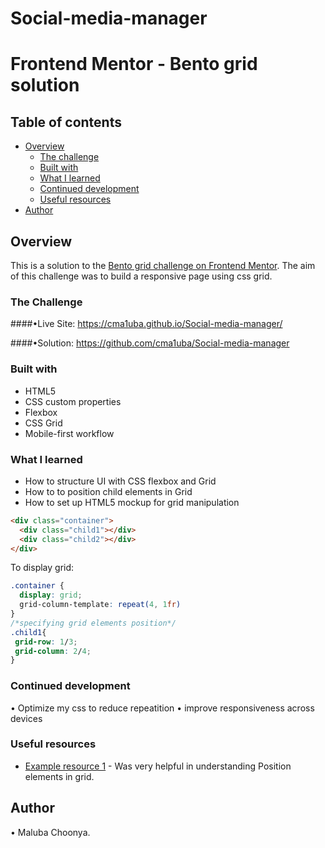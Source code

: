 # Social-media-manager

# Frontend Mentor - Bento grid solution

## Table of contents

- [Overview](#overview)
  - [The challenge](#the-challenge)
  - [Built with](#built-with)
  - [What I learned](#what-i-learned)
  - [Continued development](#continued-development)
  - [Useful resources](#useful-resources)
- [Author](#author)


## Overview
This is a solution to the [Bento grid challenge on Frontend Mentor](https://www.frontendmentor.io/challenges/bento-grid-RMydElrlOj). The aim of this challenge was to build a responsive page using css grid.

### The Challenge

####•Live Site: https://cma1uba.github.io/Social-media-manager/

####•Solution: https://github.com/cma1uba/Social-media-manager

### Built with

- HTML5
- CSS custom properties
- Flexbox
- CSS Grid
- Mobile-first workflow

### What I learned

- How to structure UI with CSS flexbox and Grid
- How to to position child elements in Grid
- How to set up HTML5 mockup for grid manipulation

```html
<div class="container">
  <div class="child1"></div>
  <div class="child2"></div>
</div>
```
To display grid:
```css
.container {
  display: grid;
  grid-column-template: repeat(4, 1fr)
}
/*specifying grid elements position*/
.child1{
 grid-row: 1/3;
 grid-column: 2/4;
}
```

### Continued development

• Optimize my css to reduce repeatition
• improve responsiveness across devices

### Useful resources

- [Example resource 1](https://www.w3schools.com) - Was very helpful in understanding Position elements in grid.

## Author
   • Maluba Choonya.

